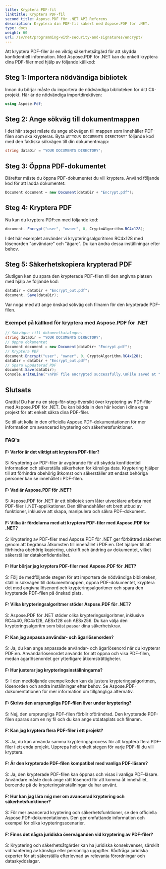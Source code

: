 ```yaml
---
title: Kryptera PDF-fil
linktitle: Kryptera PDF-fil
second_title: Aspose.PDF för .NET API Referens
description: Kryptera din PDF-fil säkert med Aspose.PDF för .NET.
type: docs
weight: 60
url: /sv/net/programming-with-security-and-signatures/encrypt/
---
```

Att kryptera PDF-filer är en viktig säkerhetsåtgärd för att skydda konfidentiell information. Med Aspose.PDF för .NET kan du enkelt kryptera dina PDF-filer med hjälp av följande källkod:

## Steg 1: Importera nödvändiga bibliotek

Innan du börjar måste du importera de nödvändiga biblioteken för ditt C#-projekt. Här är de nödvändiga importdirektiven:

```csharp
using Aspose.Pdf;
```

## Steg 2: Ange sökväg till dokumentmappen

 I det här steget måste du ange sökvägen till mappen som innehåller PDF-filen som ska krypteras. Byta ut`"YOUR DOCUMENTS DIRECTORY"` följande kod med den faktiska sökvägen till din dokumentmapp:

```csharp
string dataDir = "YOUR DOCUMENTS DIRECTORY";
```

## Steg 3: Öppna PDF-dokumentet

Därefter måste du öppna PDF-dokumentet du vill kryptera. Använd följande kod för att ladda dokumentet:

```csharp
Document document = new Document(dataDir + "Encrypt.pdf");
```

## Steg 4: Kryptera PDF

Nu kan du kryptera PDF:en med följande kod:

```csharp
document. Encrypt("user", "owner", 0, CryptoAlgorithm.RC4x128);
```

I det här exemplet använder vi krypteringsalgoritmen RC4x128 med lösenorden "användare" och "ägare". Du kan ändra dessa inställningar efter behov.

## Steg 5: Säkerhetskopiera krypterad PDF

Slutligen kan du spara den krypterade PDF-filen till den angivna platsen med hjälp av följande kod:

```csharp
dataDir = dataDir + "Encrypt_out.pdf";
document. Save(dataDir);
```

Var noga med att ange önskad sökväg och filnamn för den krypterade PDF-filen.

### Exempel på källkod för kryptera med Aspose.PDF för .NET 
```csharp
// Sökvägen till dokumentkatalogen.
string dataDir = "YOUR DOCUMENTS DIRECTORY";
// Öppna dokumentet
Document document = new Document(dataDir+ "Encrypt.pdf");
// Kryptera PDF
document.Encrypt("user", "owner", 0, CryptoAlgorithm.RC4x128);
dataDir = dataDir + "Encrypt_out.pdf";
// Spara uppdaterad PDF
document.Save(dataDir);
Console.WriteLine("\nPDF file encrypted successfully.\nFile saved at " + dataDir);
```

## Slutsats

Grattis! Du har nu en steg-för-steg-översikt över kryptering av PDF-filer med Aspose.PDF för .NET. Du kan bädda in den här koden i dina egna projekt för att enkelt säkra dina PDF-filer.

Se till att kolla in den officiella Aspose.PDF-dokumentationen för mer information om avancerad kryptering och säkerhetsfunktioner.

### FAQ's

#### F: Varför är det viktigt att kryptera PDF-filer?

S: Kryptering av PDF-filer är avgörande för att skydda konfidentiell information och säkerställa säkerheten för känsliga data. Kryptering hjälper till att förhindra obehörig åtkomst och säkerställer att endast behöriga personer kan se innehållet i PDF-filen.

#### F: Vad är Aspose.PDF för .NET?

S: Aspose.PDF för .NET är ett bibliotek som låter utvecklare arbeta med PDF-filer i .NET-applikationer. Den tillhandahåller ett brett utbud av funktioner, inklusive att skapa, manipulera och säkra PDF-dokument.

#### F: Vilka är fördelarna med att kryptera PDF-filer med Aspose.PDF för .NET?

S: Kryptering av PDF-filer med Aspose.PDF för .NET ger förbättrad säkerhet genom att begränsa åtkomsten till innehållet i PDF:en. Det hjälper till att förhindra obehörig kopiering, utskrift och ändring av dokumentet, vilket säkerställer datakonfidentialitet.

#### F: Hur börjar jag kryptera PDF-filer med Aspose.PDF för .NET?

S: Följ de medföljande stegen för att importera de nödvändiga biblioteken, ställ in sökvägen till dokumentmappen, öppna PDF-dokumentet, kryptera det med angivna lösenord och krypteringsalgoritmer och spara den krypterade PDF-filen på önskad plats.

#### F: Vilka krypteringsalgoritmer stöder Aspose.PDF för .NET?

S: Aspose.PDF för .NET stöder olika krypteringsalgoritmer, inklusive RC4x40, RC4x128, AESx128 och AESx256. Du kan välja den krypteringsalgoritm som bäst passar dina säkerhetskrav.

#### F: Kan jag anpassa användar- och ägarlösenorden?

S: Ja, du kan ange anpassade användar- och ägarlösenord när du krypterar PDF:en. Användarlösenordet används för att öppna och visa PDF-filen, medan ägarlösenordet ger ytterligare åtkomsträttigheter.

#### F: Hur justerar jag krypteringsinställningarna?

S: I den medföljande exempelkoden kan du justera krypteringsalgoritmen, lösenorden och andra inställningar efter behov. Se Aspose.PDF-dokumentationen för mer information om tillgängliga alternativ.

#### F: Skrivs den ursprungliga PDF-filen över under kryptering?

S: Nej, den ursprungliga PDF-filen förblir oförändrad. Den krypterade PDF-filen sparas som en ny fil och du kan ange utdataplats och filnamn.

#### F: Kan jag kryptera flera PDF-filer i ett projekt?

S: Ja, du kan använda samma krypteringsprocess för att kryptera flera PDF-filer i ett enda projekt. Upprepa helt enkelt stegen för varje PDF-fil du vill kryptera.

#### F: Är den krypterade PDF-filen kompatibel med vanliga PDF-läsare?

S: Ja, den krypterade PDF-filen kan öppnas och visas i vanliga PDF-läsare. Användare måste dock ange rätt lösenord för att komma åt innehållet, beroende på de krypteringsinställningar du har använt.

#### F: Hur kan jag lära mig mer om avancerad kryptering och säkerhetsfunktioner?

S: För mer avancerad kryptering och säkerhetsfunktioner, se den officiella Aspose.PDF-dokumentationen. Den ger omfattande information och exempel för olika krypteringsscenarier.

#### F: Finns det några juridiska överväganden vid kryptering av PDF-filer?

S: Kryptering och säkerhetsåtgärder kan ha juridiska konsekvenser, särskilt vid hantering av känsliga eller personliga uppgifter. Rådfråga juridiska experter för att säkerställa efterlevnad av relevanta förordningar och dataskyddslagar.